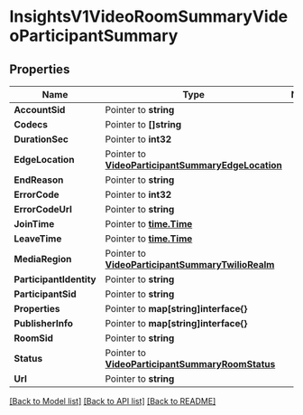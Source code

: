 # InsightsV1VideoRoomSummaryVideoParticipantSummary

## Properties
Name | Type | Notes
------------ | ------------- | -------------
**AccountSid** | Pointer to **string** | 
**Codecs** | Pointer to **[]string** | 
**DurationSec** | Pointer to **int32** | 
**EdgeLocation** | Pointer to [**VideoParticipantSummaryEdgeLocation**](video_participant_summary_edge_location.md) | 
**EndReason** | Pointer to **string** | 
**ErrorCode** | Pointer to **int32** | 
**ErrorCodeUrl** | Pointer to **string** | 
**JoinTime** | Pointer to [**time.Time**](time.Time.md) | 
**LeaveTime** | Pointer to [**time.Time**](time.Time.md) | 
**MediaRegion** | Pointer to [**VideoParticipantSummaryTwilioRealm**](video_participant_summary_twilio_realm.md) | 
**ParticipantIdentity** | Pointer to **string** | 
**ParticipantSid** | Pointer to **string** | 
**Properties** | Pointer to **map[string]interface{}** | 
**PublisherInfo** | Pointer to **map[string]interface{}** | 
**RoomSid** | Pointer to **string** | 
**Status** | Pointer to [**VideoParticipantSummaryRoomStatus**](video_participant_summary_room_status.md) | 
**Url** | Pointer to **string** | 

[[Back to Model list]](../README.md#documentation-for-models) [[Back to API list]](../README.md#documentation-for-api-endpoints) [[Back to README]](../README.md)


